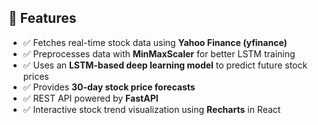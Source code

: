 ## 🚀 Features  

- ✅ Fetches real-time stock data using **Yahoo Finance (yfinance)**  
- ✅ Preprocesses data with **MinMaxScaler** for better LSTM training  
- ✅ Uses an **LSTM-based deep learning model** to predict future stock prices  
- ✅ Provides **30-day stock price forecasts**  
- ✅ REST API powered by **FastAPI**  
- ✅ Interactive stock trend visualization using **Recharts** in React  
